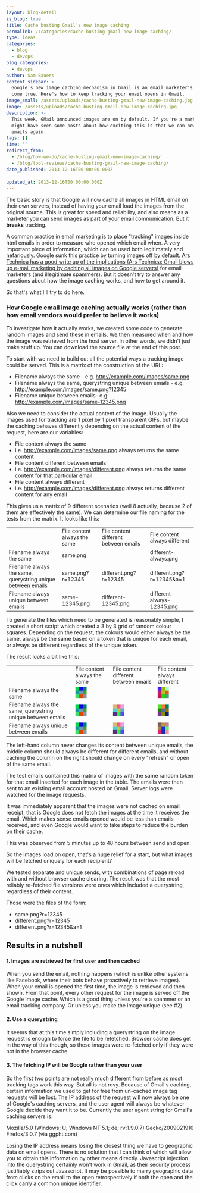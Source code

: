 ```yaml
---
layout: blog-detail
is_blog: true
title: Cache busting Gmail's new image caching
permalink: /:categories/cache-busting-gmail-new-image-caching/
type: ideas
categories:
  - blog
  - devops
blog_categories:
  - devops
author: Sam Bauers
content_sidebar: >
  Google's new image caching mechanism in Gmail is an email marketer's nightmare
  come true. Here's how to keep tracking your email opens in Gmail.
image_small: /assets/uploads/cache-busting-gmail-new-image-caching.jpg
image: /assets/uploads/cache-busting-gmail-new-image-caching.jpg
description: >-
  This week, GMail announced images are on by default. If you're a marketer, you
  might have seen some posts about how exciting this is that we can now track
  emails again.
tags: []
time: ''
redirect_from:
  - /blog/how-we-do/cache-busting-gmail-new-image-caching/
  - /blog/tool-reviews/cache-busting-gmail-new-image-caching/
date_published: 2013-12-16T00:00:00.000Z

updated_at: 2013-12-16T00:00:00.000Z
---
```


The basic story is that Google will now cache all images in HTML email on their own servers, instead of having your email load the images from the original source. This is great for speed and reliability, and also means as a marketer you can send images as part of your email communication. But it **breaks** tracking.

A common practice in email marketing is to place "tracking" images inside html emails in order to measure who opened which email when. A very important piece of information, which can be used both legitimately and nefariously. Google sunk this practice by turning images off by default. [Ars Technica has a good write up of the implications (Ars Technica: Gmail blows up e-mail marketing by caching all images on Google servers)](http://arstechnica.com/information-technology/2013/12/gmail-blows-up-e-mail-marketing-by-caching-all-images-on-google-servers/) for email marketers (and illegitimate spammers). But it doesn't try to answer any questions about how the image caching works, and how to get around it.

So that's what I'll try to do here.

### How Google email image caching actually works (rather than how email vendors would prefer to believe it works)

To investigate how it actually works, we created some code to generate random images and send these in emails. We then measured when and how the image was retrieved from the host server. In other words, we didn't just make stuff up. You can download the source file at the end of this post.

To start with we need to build out all the potential ways a tracking image could be served. This is a matrix of the construction of the URL:

* Filename always the same - e.g. http://example.com/images/same.png
* Filename always the same, querystring unique between emails - e.g. http://example.com/images/same.png?12345
* Filename unique between emails- e.g. http://example.com/images/same-12345.png

Also we need to consider the actual content of the image. Usually the images used for tracking are 1 pixel by 1 pixel transparent GIFs, but maybe the caching behaves differently depending on the actual content of the request, here are our variables:

* File content always the same
* i.e. http://example.com/images/same.png always returns the same content
* File content different between emails
* i.e. http://example.com/images/different.png always returns the same content for that particular email
* File content always different
* i.e. http://example.com/images/different.png always returns different content for any email

This gives us a matrix of 9 different scenarios (well 8 actually, because 2 of them are effectively the same). We can determine our file naming for the tests from the matrix. It looks like this:

<table class="table table-bordered matrix">
  <tbody>
    <tr>
      <td></td>
      <td>File content always the same</td>
      <td>File content different between emails</td>
      <td>File content always different</td>
    </tr>
    <tr>
      <td>Filename always the same</td>
      <td class="active text-center" colspan="2">same.png</td>
      <td class="active text-center">different-always.png</td>
    </tr>
    <tr>
      <td>Filename always the same, querystring unique between emails</td>
      <td class="active text-center">same.png?r=12345</td>
      <td class="active text-center">different.png?r=12345</td>
      <td class="active text-center">different.png?r=12345&a=1</td>
    </tr>
    <tr>
      <td>Filename always unique between emails</td>
      <td class="active text-center">same-12345.png</td>
      <td class="active text-center">different-12345.png</td>
      <td class="active text-center">different-always-12345.png</td>
    </tr>
  </tbody>
</table>

To generate the files which need to be generated is reasonably simple, I created a short script which created a 3 by 3 grid of random colour squares. Depending on the request, the colours would either always be the same, always be the same based on a token that is unique for each email, or always be different regardless of the unique token.

The result looks a bit like this:

<table class="table table-bordered matrix">
  <tbody>
    <tr>
      <td></td>
      <td>File content always the same</td>
      <td>File content different between emails</td>
      <td>File content always different</td>
    </tr>
    <tr>
      <td>Filename always the same</td>
      <td class="active text-center" colspan="2">
        <img class="alignnone size-full wp-image-743" alt="same.png" src="/assets/uploads/2013/gmail-same.png" width="30" height="30" />
      </td>
      <td class="active text-center">
        <img class="alignnone size-full wp-image-739" alt="different-always.png" src="/assets/uploads/2013/gmail-different-always-1.png" width="30" height="30" />
      </td>
    </tr>
    <tr>
      <td>Filename always the same, querystring unique between emails</td>
      <td class="active text-center">
        <img class="alignnone size-full wp-image-743" alt="same.png?12345" src="/assets/uploads/2013/gmail-same.png" width="30" height="30" />
      </td>
      <td class="active text-center">
        <img class="alignnone size-full wp-image-742" alt="different.png?r=12345" src="/assets/uploads/2013/gmail-different.png" width="30" height="30" />
      </td>
      <td class="active text-center">
        <img class="alignnone size-full wp-image-742" alt="different.png?r=12345&a=1" src="/assets/uploads/2013/gmail-different-always-2.png" width="30" height="30" />
      </td>
    </tr>
    <tr>
      <td>Filename always unique between emails</td>
      <td class="active text-center">
        <img class="alignnone size-full wp-image-743" alt="same-12345.png" src="/assets/uploads/2013/gmail-same.png" width="30" height="30" />
      </td>
      <td class="active text-center">
        <img class="alignnone size-full wp-image-742" alt="different-12345.png" src="/assets/uploads/2013/gmail-different.png" width="30" height="30" />
      </td>
      <td class="active text-center">
        <img class="alignnone size-full wp-image-742" alt="different-always-12345.png" src="/assets/uploads/2013/gmail-different-always-3.png" width="30" height="30" />
      </td>
    </tr>
  </tbody>
</table>

The left-hand column never changes its content between unique emails, the middle column should always be different for different emails, and without caching the column on the right should change on every "refresh" or open of the same email.

The test emails contained this matrix of images with the same random token for that email inserted for each image in the table. The emails were then sent to an existing email account hosted on Gmail. Server logs were watched for the image requests.

It was immediately apparent that the images were not cached on email receipt, that is Google does not fetch the images at the time it receives the email. Which makes sense emails opened would be less than emails received, and even Google would want to take steps to reduce the burden on their cache.

This was observed from 5 minutes up to 48 hours between send and open.

So the images load on open, that's a huge relief for a start, but what images will be fetched uniquely for each recipient?

We tested separate and unique sends, with combinations of page reload with and without browser cache clearing. The result was that the most reliably re-fetched file versions were ones which included a querystring, regardless of their content.

Those were the files of the form:

* same.png?r=12345
* different.png?r=12345
* different.png?r=12345\&a=1

## Results in a nutshell

#### 1. Images are retrieved for first user and then cached

When you send the email, nothing happens (which is unlike other systems like Facebook, where their bots behave proactively to retrieve images). When your email is opened the first time, the image is retrieved and then shown. From that point, every other request for the image is served off the Google image cache. Which is a good thing unless you're a spammer or an email tracking company. Or unless you make the image unique (see #2)

#### 2. Use a querystring

It seems that at this time simply including a querystring on the image request is enough to force the file to be refetched. Browser cache does get in the way of this though, so these images were re-fetched only if they were not in the browser cache.

#### 3. The fetching IP will be Google rather than your user

So the first two points are not really much different from before as most tracking tags work this way. But all is not rosy. Because of Gmail's caching, certain information we used to get for free from un-cached image tag requests will be lost. The IP address of the request will now always be one of Google's caching servers, and the user agent will always be whatever Google decide they want it to be. Currently the user agent string for Gmail's caching servers is:

Mozilla/5.0 (Windows; U; Windows NT 5.1; de; rv:1.9.0.7) Gecko/2009021910 Firefox/3.0.7 (via ggpht.com)

Losing the IP address means losing the closest thing we have to geographic data on email opens. There is no solution that I can think of which will allow you to obtain this information by other means directly. Javascript injection into the querystring certainly won't work in Gmail, as their security process justifiably strips out Javascript. It may be possible to marry geographic data from clicks on the email to the open retrospectively if both the open and the click carry a common unique identifier.
